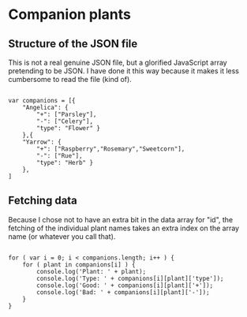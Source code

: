 # Companion plants

## Structure of the JSON file
This is not a real genuine JSON file, but a glorified JavaScript array pretending to be JSON. I have done it this way because it makes it less cumbersome to read the file (kind of).

<pre><code>
var companions = [{
    "Angelica": {
        "+": ["Parsley"], 
        "-": ["Celery"], 
        "type": "Flower" }
    },{
    "Yarrow": {
        "+": ["Raspberry","Rosemary","Sweetcorn"], 
        "-": ["Rue"], 
        "type": "Herb" }
    },
] 
</code></pre>


## Fetching data
Because I chose not to have an extra bit in the data array for "id", the fetching of the individual plant names takes an extra index on the array name (or whatever you call that).

<pre><code>
for ( var i = 0; i < companions.length; i++ ) {  
    for ( plant in companions[i] ) {
        console.log('Plant: ' + plant);
        console.log('Type: ' + companions[i][plant]['type']);
        console.log('Good: ' + companions[i][plant]['+']);
        console.log('Bad: ' + companions[i][plant]['-']);
    }
}
</code></pre>
